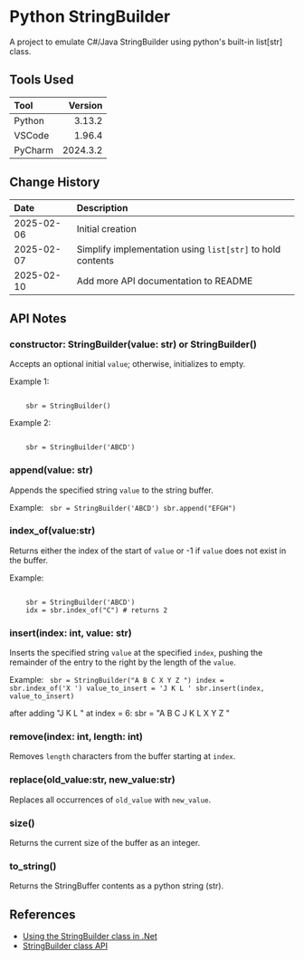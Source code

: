 # Python StringBuilder

A project to emulate C#/Java StringBuilder using python's built-in list[str] class.

## Tools Used

| Tool    |  Version |
|:--------|---------:|
| Python  |   3.13.2 |
| VSCode  |   1.96.4 |
| PyCharm | 2024.3.2 |

## Change History

| Date       | Description                                                |
|:-----------|:-----------------------------------------------------------|
| 2025-02-06 | Initial creation                                           |
| 2025-02-07 | Simplify implementation using `list[str]` to hold contents |
| 2025-02-10 | Add more API documentation to README                       |

## API Notes

### constructor: StringBuilder(value: str) or StringBuilder()
Accepts an optional initial `value`; otherwise, initializes to empty.

Example 1:

<code>
    sbr = StringBuilder()
</code>

Example 2:

<code>
    sbr = StringBuilder('ABCD')
</code>
    

### append(value: str)
Appends the specified string `value` to the string buffer.

Example:
<code>
    sbr = StringBuilder('ABCD')
    sbr.append("EFGH")
</code>

### index_of(value:str)
Returns either the index of the start of `value` or -1 if `value` does not exist in the buffer.


Example:

<code>
    sbr = StringBuilder('ABCD')
    idx = sbr.index_of("C") # returns 2    
</code>

### insert(index: int, value: str)
Inserts the specified string `value` at the specified `index`,
pushing the remainder of the entry to the right by
the length of the `value`.

Example:
<code>
    sbr = StringBuilder("A B C X Y Z ")
    index = sbr.index_of('X ')
    value_to_insert = 'J K L '
    sbr.insert(index, value_to_insert)
</code>

after adding "J K L " at index = 6: sbr = "A B C J K L X Y Z "


### remove(index: int, length: int)
Removes `length` characters from the buffer starting at `index`. 


### replace(old_value:str, new_value:str)
Replaces all occurrences of `old_value` with `new_value`.

### size()
Returns the current size of the buffer as an integer.

### to_string()
Returns the StringBuffer contents as a python string (str).

## References
* [Using the StringBuilder class in .Net](https://learn.microsoft.com/en-us/dotnet/standard/base-types/stringbuilder)
* [StringBuilder class API](https://learn.microsoft.com/en-us/dotnet/api/system.text.stringbuilder?view=net-9.0)